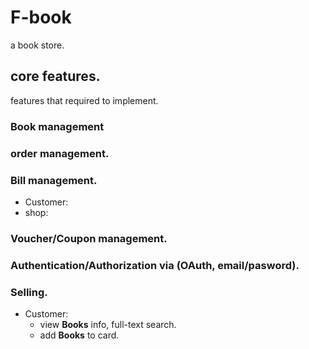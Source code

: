 # F-book
  a book store.

## core features.
   features that required to implement.
### Book management
### order management.
### Bill management.
  + Customer:
  + shop:
### Voucher/Coupon management.
### Authentication/Authorization via (OAuth, email/pasword).
### Selling.
  + Customer:
    - view **Books** info, full-text search.
    - add **Books** to card.
